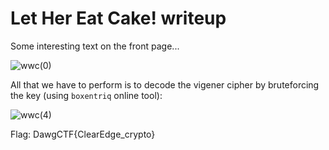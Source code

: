# Let Her Eat Cake! writeup

Some interesting text on the front page...

![wwc(0)](https://user-images.githubusercontent.com/57829161/79127860-40e74780-7dab-11ea-842f-49a8fd88eeb7.png)

All that we have to perform is to decode the vigener cipher by bruteforcing the key (using `boxentriq` online tool):

![wwc(4)](https://user-images.githubusercontent.com/57829161/79127949-670ce780-7dab-11ea-8ea4-d784902a1047.png)

Flag: DawgCTF{ClearEdge_crypto}

